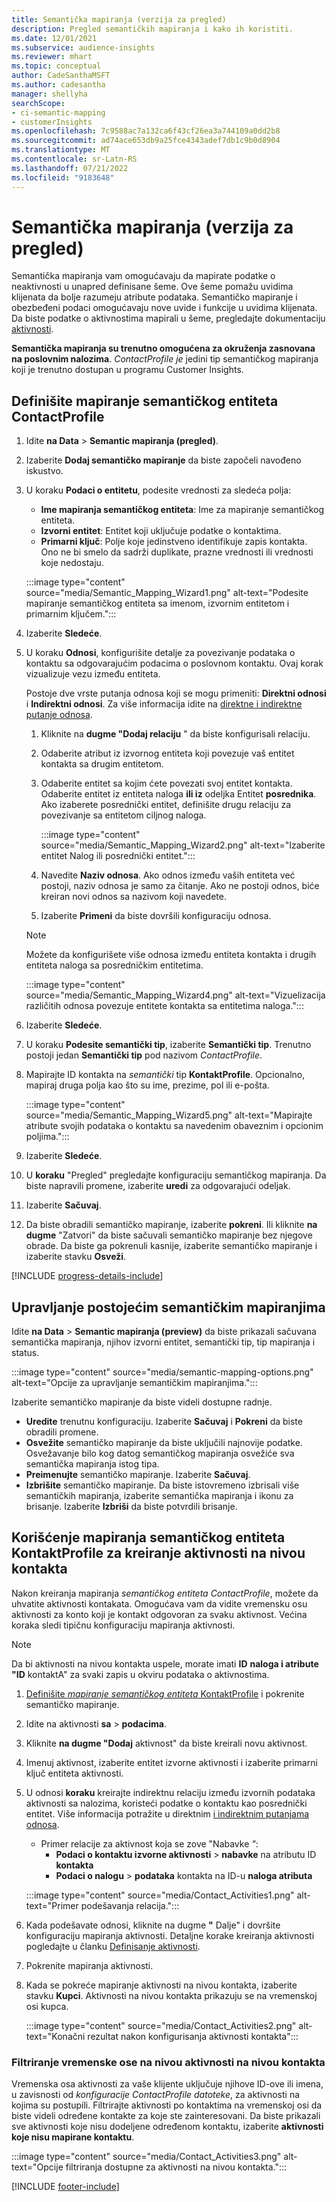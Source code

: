 ```yaml
---
title: Semantička mapiranja (verzija za pregled)
description: Pregled semantičkih mapiranja i kako ih koristiti.
ms.date: 12/01/2021
ms.subservice: audience-insights
ms.reviewer: mhart
ms.topic: conceptual
author: CadeSanthaMSFT
ms.author: cadesantha
manager: shellyha
searchScope:
- ci-semantic-mapping
- customerInsights
ms.openlocfilehash: 7c9588ac7a132ca6f43cf26ea3a744109a0dd2b8
ms.sourcegitcommit: ad74ace653db9a25fce4343adef7db1c9b0d8904
ms.translationtype: MT
ms.contentlocale: sr-Latn-RS
ms.lasthandoff: 07/21/2022
ms.locfileid: "9183648"
---
```

# <a name="semantic-mappings-preview"></a>Semantička mapiranja (verzija za pregled)

Semantička mapiranja vam omogućavaju da mapirate podatke o neaktivnosti u unapred definisane šeme. Ove šeme pomažu uvidima klijenata da bolje razumeju atribute podataka. Semantičko mapiranje i obezbeđeni podaci omogućavaju nove uvide i funkcije u uvidima klijenata. Da biste podatke o aktivnostima mapirali u šeme, pregledajte dokumentaciju [aktivnosti](activities.md).

**Semantička mapiranja su trenutno omogućena za okruženja zasnovana na poslovnim nalozima**. *ContactProfile je* jedini tip semantičkog mapiranja koji je trenutno dostupan u programu Customer Insights.

## <a name="define-a-contactprofile-semantic-entity-mapping"></a>Definišite mapiranje semantičkog entiteta ContactProfile

1. Idite **na Data** > **Semantic mapiranja (pregled)**.

1. Izaberite **Dodaj semantičko mapiranje** da biste započeli navođeno iskustvo.

1. U koraku **Podaci o entitetu**, podesite vrednosti za sledeća polja:

   - **Ime mapiranja semantičkog entiteta**: Ime za mapiranje semantičkog entiteta.
   - **Izvorni entitet**: Entitet koji uključuje podatke o kontaktima.
   - **Primarni ključ**: Polje koje jedinstveno identifikuje zapis kontakta. Ono ne bi smelo da sadrži duplikate, prazne vrednosti ili vrednosti koje nedostaju.

   :::image type="content" source="media/Semantic_Mapping_Wizard1.png" alt-text="Podesite mapiranje semantičkog entiteta sa imenom, izvornim entitetom i primarnim ključem.":::

1. Izaberite **Sledeće**.

1. U koraku **Odnosi**, konfigurišite detalje za povezivanje podataka o kontaktu sa odgovarajućim podacima o poslovnom kontaktu. Ovaj korak vizualizuje vezu između entiteta.  

   Postoje dve vrste putanja odnosa koji se mogu primeniti: **Direktni odnosi** i **Indirektni odnosi**. Za više informacija idite na [direktne i indirektne putanje odnosa](relationships.md#relationship-paths).

   1. Kliknite na **dugme "Dodaj relaciju** " da biste konfigurisali relaciju.
   1. Odaberite atribut iz izvornog entiteta koji povezuje vaš entitet kontakta sa drugim entitetom.
   1. Odaberite entitet sa kojim ćete povezati svoj entitet kontakta. Odaberite entitet iz entiteta naloga **ili iz** odeljka Entitet **posrednika**. Ako izaberete posrednički entitet, definišite drugu relaciju za povezivanje sa entitetom ciljnog naloga.

      :::image type="content" source="media/Semantic_Mapping_Wizard2.png" alt-text="Izaberite entitet Nalog ili posrednički entitet.":::

   1. Navedite **Naziv odnosa**. Ako odnos između vaših entiteta već postoji, naziv odnosa je samo za čitanje. Ako ne postoji odnos, biće kreiran novi odnos sa nazivom koji navedete.
   1. Izaberite **Primeni** da biste dovršili konfiguraciju odnosa.

   > [!NOTE]
   > Možete da konfigurišete više odnosa između entiteta kontakta i drugih entiteta naloga sa posredničkim entitetima.
   
     :::image type="content" source="media/Semantic_Mapping_Wizard4.png" alt-text="Vizuelizacija različitih odnosa povezuje entitete kontakta sa entitetima naloga.":::

1. Izaberite **Sledeće**.

1. U koraku **Podesite semantički tip**, izaberite **Semantički tip**. Trenutno postoji jedan **Semantički tip** pod nazivom *ContactProfile*.

1. Mapirajte ID kontakta na *semantički* tip **KontaktProfile**. Opcionalno, mapiraj druga polja kao što su ime, prezime, pol ili e-pošta.

   :::image type="content" source="media/Semantic_Mapping_Wizard5.png" alt-text="Mapirajte atribute svojih podataka o kontaktu sa navedenim obaveznim i opcionim poljima.":::

1. Izaberite **Sledeće**.

1. U **koraku** "Pregled" pregledajte konfiguraciju semantičkog mapiranja. Da biste napravili promene, izaberite **uredi** za odgovarajući odeljak.

1. Izaberite **Sačuvaj**.

1. Da biste obradili semantičko mapiranje, izaberite **pokreni**. Ili kliknite **na dugme** "Zatvori" da biste sačuvali semantičko mapiranje bez njegove obrade. Da biste ga pokrenuli kasnije, izaberite semantičko mapiranje i izaberite stavku **Osveži**.

[!INCLUDE [progress-details-include](includes/progress-details-pane.md)]

## <a name="manage-existing-semantic-mappings"></a>Upravljanje postojećim semantičkim mapiranjima

Idite **na Data** > **Semantic mapiranja (preview)** da biste prikazali sačuvana semantička mapiranja, njihov izvorni entitet, semantički tip, tip mapiranja i status.

:::image type="content" source="media/semantic-mapping-options.png" alt-text="Opcije za upravljanje semantičkim mapiranjima.":::

Izaberite semantičko mapiranje da biste videli dostupne radnje.
- **Uredite** trenutnu konfiguraciju. Izaberite **Sačuvaj** i **Pokreni** da biste obradili promene.
- **Osvežite** semantičko mapiranje da biste uključili najnovije podatke. Osvežavanje bilo kog datog semantičkog mapiranja osvežiće sva semantička mapiranja istog tipa.
- **Preimenujte** semantičko mapiranje. Izaberite **Sačuvaj**.
- **Izbrišite** semantičko mapiranje. Da biste istovremeno izbrisali više semantičkih mapiranja, izaberite semantička mapiranja i ikonu za brisanje. Izaberite **Izbriši** da biste potvrdili brisanje.

## <a name="use-a-contactprofile-semantic-entity-mapping-to-create-contact-level-activities"></a>Korišćenje mapiranja semantičkog entiteta KontaktProfile za kreiranje aktivnosti na nivou kontakta

Nakon kreiranja mapiranja *semantičkog entiteta ContactProfile*, možete da uhvatite aktivnosti kontakata. Omogućava vam da vidite vremensku osu aktivnosti za konto koji je kontakt odgovoran za svaku aktivnost. Većina koraka sledi tipičnu konfiguraciju mapiranja aktivnosti.

   > [!NOTE]
   > Da bi aktivnosti na nivou kontakta uspele, morate imati **ID** **naloga i atribute "ID** kontaktA" za svaki zapis u okviru podataka o aktivnostima.

1. [Definišite *mapiranje semantičkog entiteta* KontaktProfile](#define-a-contactprofile-semantic-entity-mapping) i pokrenite semantičko mapiranje.

1. Idite na aktivnosti **sa** > **podacima**.

1. Kliknite **na dugme "Dodaj** aktivnost" da biste kreirali novu aktivnost.

1. Imenuj aktivnost, izaberite entitet izvorne aktivnosti i izaberite primarni ključ entiteta aktivnosti.

1. U odnosi **koraku** kreirajte indirektnu relaciju između izvornih podataka aktivnosti sa nalozima, koristeći podatke o kontaktu kao posrednički entitet. Više informacija potražite u direktnim [i indirektnim putanjama odnosa](relationships.md#relationship-paths).
   - Primer relacije za aktivnost koja se zove "Nabavke *"*:
      - **Podaci o kontaktu izvorne aktivnosti** > **nabavke** na atributu ID **kontakta**
      - **Podaci o nalogu** > **podataka** kontakta na ID-u **naloga atributa**

   :::image type="content" source="media/Contact_Activities1.png" alt-text="Primer podešavanja relacija.":::

1. Kada podešavate odnosi, kliknite na dugme **"** Dalje" i dovršite konfiguraciju mapiranja aktivnosti. Detaljne korake kreiranja aktivnosti pogledajte u članku [Definisanje aktivnosti](activities.md).

1. Pokrenite mapiranja aktivnosti.

1. Kada se pokreće mapiranje aktivnosti na nivou kontakta, izaberite stavku **Kupci**. Aktivnosti na nivou kontakta prikazuju se na vremenskoj osi kupca.

   :::image type="content" source="media/Contact_Activities2.png" alt-text="Konačni rezultat nakon konfigurisanja aktivnosti kontakta":::

### <a name="contact-level-activity-timeline-filtering"></a>Filtriranje vremenske ose na nivou aktivnosti na nivou kontakta

Vremenska osa aktivnosti za vaše klijente uključuje njihove ID-ove ili imena, u zavisnosti od *konfiguracije ContactProfile datoteke*, za aktivnosti na kojima su postupili. Filtrirajte aktivnosti po kontaktima na vremenskoj osi da biste videli određene kontakte za koje ste zainteresovani. Da biste prikazali sve aktivnosti koje nisu dodeljene određenom kontaktu, izaberite **aktivnosti koje nisu mapirane kontaktu**.

:::image type="content" source="media/Contact_Activities3.png" alt-text="Opcije filtriranja dostupne za aktivnosti na nivou kontakta.":::

[!INCLUDE [footer-include](includes/footer-banner.md)]
